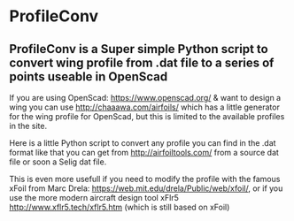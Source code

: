 # ProfileConv
## ProfileConv is a Super simple Python script to convert wing profile from .dat file to a series of points useable in OpenScad

If you are using OpenScad: https://www.openscad.org/ & want to design a wing you can use http://chaaawa.com/airfoils/  which has a little generator for the wing profile for OpenScad, but this is limited to the available profiles in the site.

Here is a little Python script to convert any profile you can find in the .dat format like that you can get from http://airfoiltools.com/ from a source dat file or soon a Selig dat file.

This is even more usefull if you need to modify the profile with the famous xFoil from Marc Drela: https://web.mit.edu/drela/Public/web/xfoil/, or if you use the more modern aircraft design tool xFlr5 http://www.xflr5.tech/xflr5.htm (which is still based on xFoil)
